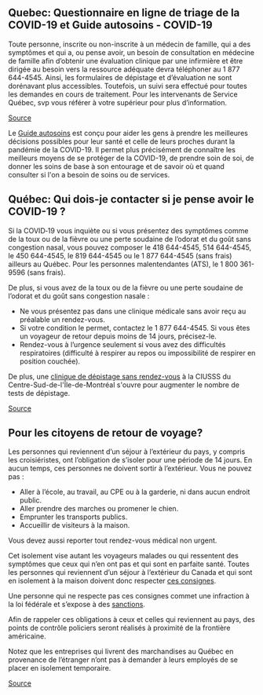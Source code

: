 ## Quebec: Questionnaire en ligne de triage de la COVID-19 et Guide autosoins - COVID-19

Toute personne, inscrite ou non-inscrite à un médecin de famille, qui a des symptômes et qui a, ou pense avoir, un besoin de consultation en médecine de famille afin d’obtenir une évaluation clinique par une infirmière et être dirigée au besoin vers la ressource adéquate devra téléphoner au 1 877 644-4545. Ainsi, les formulaires de dépistage et d’évaluation ne sont dorénavant plus accessibles. Toutefois, un suivi sera effectué pour toutes les demandes en cours de traitement. Pour les intervenants de Service Québec, svp vous référer à votre supérieur pour plus d’information.

[Source](https://covid19.quebec.ca/evaluation/)

Le [Guide autosoins](https://publications.msss.gouv.qc.ca/msss/document-002491/) est conçu pour aider les gens à prendre les meilleures décisions possibles pour leur santé et celle de leurs proches durant la pandémie de la COVID-19. Il permet plus précisément de connaître les meilleurs moyens de se protéger de la COVID-19, de prendre soin de soi, de donner les soins de base à son entourage et de savoir où et quand consulter si l'on a besoin de soins ou de services.

## Québec: Qui dois-je contacter si je pense avoir le COVID-19 ?

Si la COVID‑19 vous inquiète ou si vous présentez des symptômes comme de la toux ou de la fièvre ou une perte soudaine de l’odorat et du goût sans congestion nasal, vous pouvez composer le 418 644-4545, 514 644-4545, le 450 644-4545, le 819 644-4545 ou le 1 877 644-4545 (sans frais) ailleurs au Québec. Pour les personnes malentendantes (ATS), le 1 800 361-9596 (sans frais).

De plus, si vous avez de la toux ou de la fièvre ou une perte soudaine de l’odorat et du goût sans congestion nasale :

- Ne vous présentez pas dans une clinique médicale sans avoir reçu au préalable un rendez-vous.
- Si votre condition le permet, contactez le 1 877 644-4545. Si vous êtes un voyageur de retour depuis moins de 14 jours, précisez-le.
- Rendez-vous à l’urgence seulement si vous avez des difficultés respiratoires (difficulté à respirer au repos ou impossibilité de respirer en position couchée).

De plus, une [clinique de dépistage sans rendez-vous](https://ciusss-centresudmtl.gouv.qc.ca/actualite/covid-19-ouverture-dune-clinique-de-depistage-sans-rendez-vous-pour-augmenter-le-nombre-de-depistages) à la CIUSSS du Centre-Sud-de-l'Île-de-Montréal s'ouvre pour augmenter le nombre de tests de dépistage.

[Source](https://www.quebec.ca/sante/problemes-de-sante/a-z/coronavirus-2019/)

## Pour les citoyens de retour de voyage?

Les personnes qui reviennent d’un séjour à l’extérieur du pays, y compris les croisiéristes, ont l’obligation de s’isoler pour une période de 14 jours. En aucun temps, ces personnes ne doivent sortir à l’extérieur. Vous ne pouvez pas :

- Aller à l’école, au travail, au CPE ou à la garderie, ni dans aucun endroit public.
- Aller prendre des marches ou promener le chien.
- Emprunter les transports publics.
- Accueillir de visiteurs à la maison.

Vous devez aussi reporter tout rendez-vous médical non urgent.

Cet isolement vise autant les voyageurs malades ou qui ressentent des symptômes que ceux qui n’en ont pas et qui sont en parfaite santé. Toutes les personnes qui reviennent d’un séjour à l’extérieur du Canada et qui sont en isolement à la maison doivent donc respecter [ces consignes](https://www.quebec.ca/sante/problemes-de-sante/a-z/coronavirus-2019/consignes-aux-voyageurs-covid19/).

Une personne qui ne respecte pas ces consignes commet une infraction à la loi fédérale et s’expose à des [sanctions](https://www.canada.ca/fr/sante-publique/services/maladies/2019-nouveau-coronavirus/derniers-conseils-sante-voyageurs.html#a2).

Afin de rappeler ces obligations à ceux et celles qui reviennent au pays, des points de contrôle policiers seront réalisés à proximité de la frontière américaine.

Notez que les entreprises qui livrent des marchandises au Québec en provenance de l’étranger n’ont pas à demander à leurs employés de se placer en isolement temporaire.

[Source](https://www.quebec.ca/sante/problemes-de-sante/a-z/coronavirus-2019/consignes-aux-voyageurs-covid19/)
